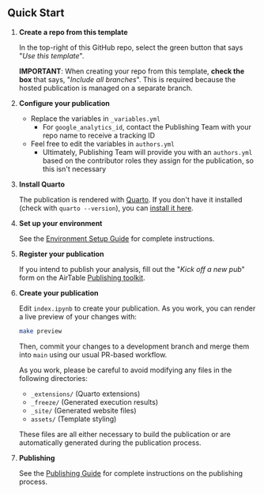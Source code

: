 ## Quick Start

1. **Create a repo from this template**

    In the top-right of this GitHub repo, select the green button that says "*Use this template*".

    **IMPORTANT**: When creating your repo from this template, **check the box** that says, "*Include all branches*". This is required because the hosted publication is managed on a separate branch.

2. **Configure your publication**

    * Replace the variables in `_variables.yml`
      - For `google_analytics_id`, contact the Publishing Team with your repo name to receive a tracking ID
    * Feel free to edit the variables in `authors.yml`
      - Ultimately, Publishing Team will provide you with an `authors.yml` based on the contributor roles they assign for the publication, so this isn't necessary

3. **Install Quarto**

    The publication is rendered with [Quarto](https://quarto.org/). If you don't have it installed (check with `quarto --version`), you can [install it here](https://quarto.org/docs/get-started/).

4. **Set up your environment**

    See the [Environment Setup Guide](ENVIRONMENT_SETUP.md) for complete instructions.

5. **Register your publication**

    If you intend to publish your analysis, fill out the "*Kick off a new pub*" form on the AirTable [Publishing toolkit](https://airtable.com/appN7KQ55bT6HHfog/pagm69ti1kZK1GhBx).

6. **Create your publication**

    Edit `index.ipynb` to create your publication. As you work, you can render a live preview of your changes with:

    ```bash
    make preview
    ```

    Then, commit your changes to a development branch and merge them into `main` using our usual PR-based workflow.

    As you work, please be careful to avoid modifying any files in the following directories:

      - `_extensions/` (Quarto extensions)
      - `_freeze/` (Generated execution results)
      - `_site/` (Generated website files)
      - `assets/` (Template styling)

    These files are all either necessary to build the publication or are automatically generated during the publication process.

7. **Publishing**

    See the [Publishing Guide](PUBLISHING_GUIDE.md) for complete instructions on the publishing process.
